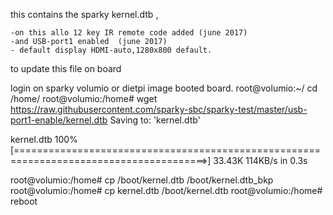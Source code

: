 this contains the sparky kernel.dtb , 

	-on this allo 12 key IR remote code added (june 2017) 
	-and USB-port1 enabled	(june 2017)
	- default display HDMI-auto,1280x800 default.

to update this file on board

login on sparky volumio or dietpi image booted board.
root@volumio:~/ cd /home/
root@volumio:/home# wget https://raw.githubusercontent.com/sparky-sbc/sparky-test/master/usb-port1-enable/kernel.dtb
Saving to: 'kernel.dtb'

kernel.dtb                                100%[=======================================================================================>]  33.43K   114KB/s   in 0.3s


root@volumio:/home# cp /boot/kernel.dtb /boot/kernel.dtb_bkp
root@volumio:/home# cp kernel.dtb /boot/kernel.dtb
root@volumio:/home# reboot

